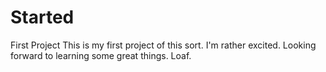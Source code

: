 # Started
First Project
This is my first project of this sort.
I'm rather excited.
Looking forward to learning some great things.
Loaf.
